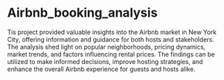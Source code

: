 # Airbnb_booking_analysis

Tis project provided valuable insights into the Airbnb market in New York City, offering information and guidance for both hosts and stakeholders. The analysis shed light on popular neighborhoods, pricing dynamics, market trends, and factors influencing rental prices. The findings can be utilized to make informed decisions, improve hosting strategies, and enhance the overall Airbnb experience for guests and hosts alike.
